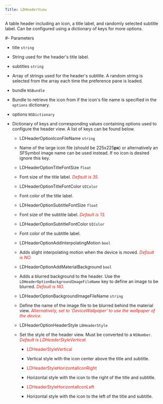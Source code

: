 ```yaml
---
Title: LDHeaderView
---
```

A table header including an icon, a title label, and randomly selected subtitle label. Can be configured using a dictionary of keys for more options.

#- Parameters
- title `string`
- String used for the header's title label.

- subtitles `string`
- Array of strings used for the header's subtitle. A random string is selected from the array each time the preference pane is loaded.

- bundle `NSBundle`
- Bundle to retrieve the icon from if the icon's file name is specified in the `options` dictionary.

- options `NSDictionary`
- Dictionary of keys and corresponding values containing options used to configure the header view. A list of keys can be found below.
  - LDHeaderOptionIconFileName `string`
  - Name of the large icon file (should be 225x225**px**) or alternatively an SFSymbol image name can be used instead. If no icon is desired ignore this key.

  - LDHeaderOptionTitleFontSize `float`
  - Font size of the title label. <span style="color:#DE2218">*Default is 35.*</span>

  - LDHeaderOptionTitleFontColor `UIColor`
  - Font color of the title label.

  - LDHeaderOptionSubtitleFontSize `float`
  - Font size of the subtitle label. <span style="color:#DE2218">*Default is 13.*</span>

  - LDHeaderOptionSubtitleFontColor `UIColor`
  - Font color of the subtitle label.

  - LDHeaderOptionAddInterpolatingMotion `bool`
  - Adds slight interpolating motion when the device is moved. <span style="color:#DE2218">*Default is NO.*</span>

  - LDHeaderOptionAddMaterialBackground `bool`
  - Adds a blurred background to the header. Use the `LDHeaderOptionBackgroundImageFileName` key to define an image to be blurred. <span style="color:#DE2218">*Default is NO.*</span>

  - LDHeaderOptionBackgroundImageFileName `string`
  - Define the name of the image file to be blurred behind the material view. <span style="color:#DE2218">*Alternatively, set to 'DeviceWallpaper' to use the wallpaper of the device.*</span>

  - LDHeaderOptionHeaderStyle `LDHeaderStyle`
  - Set the style of the header view. Must be converted to a `NSNumber`.  <span style="color:#DE2218">*Default is LDHeaderStyleVertical.*</span>
      - <span style="color:#DE2218">LDHeaderStyleVertical</span>
      - Vertical style with the icon center above the title and subtitle.

      - <span style="color:#DE2218">LDHeaderStyleHorizontalIconRight</span>
      - Horizontal style with the icon to the right of the title and subtitle.

      - <span style="color:#DE2218">LDHeaderStyleHorizontalIconLeft</span>
      - Horizontal style with the icon to the left of the title and subtitle.
